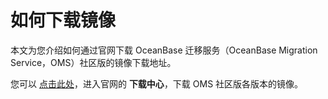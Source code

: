 # 如何下载镜像

本文为您介绍如何通过官网下载 OceanBase 迁移服务（OceanBase Migration Service，OMS）社区版的镜像下载地址。

您可以 [点击此处](https://open.oceanbase.com/softwareCenter/community)，进入官网的 **下载中心**，下载 OMS 社区版各版本的镜像。
